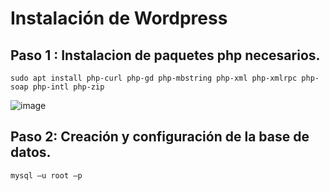 # Instalación de Wordpress
## Paso 1 : Instalacion de paquetes php necesarios. 
```
sudo apt install php-curl php-gd php-mbstring php-xml php-xmlrpc php-soap php-intl php-zip
```  
![image](https://github.com/cristian1203/Actividad13_wordpress/assets/151034282/c35de1d3-a4e7-4f67-b9a4-c04a23b36ffa)  
## Paso 2: Creación y configuración de la base de datos.  
```
mysql –u root –p
```

